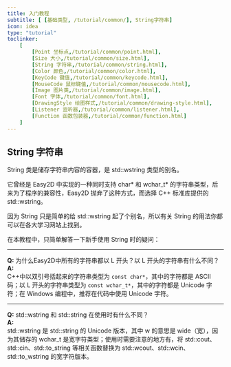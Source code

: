 ```yaml
---
title: 入门教程
subtitle: [ [基础类型, /tutorial/common/], String字符串]
icon: idea
type: "tutorial"
toclinker: 
    [
        [Point 坐标点,/tutorial/common/point.html],
        [Size 大小,/tutorial/common/size.html],
        [String 字符串,/tutorial/common/string.html],
        [Color 颜色,/tutorial/common/color.html],
        [KeyCode 键值,/tutorial/common/keycode.html],
        [MouseCode 鼠标键值,/tutorial/common/mousecode.html],
        [Image 图片类,/tutorial/common/image.html],
        [Font 字体,/tutorial/common/font.html],
        [DrawingStyle 绘图样式,/tutorial/common/drawing-style.html],
        [Listener 监听器,/tutorial/common/listener.html],
        [Function 函数包装器,/tutorial/common/function.html]
    ]
---
```


## String 字符串

String 类是储存字符串内容的容器，是 std::wstring 类型的别名。

它曾经是 Easy2D 中实现的一种同时支持 char* 和 wchar_t* 的字符串类型，后来为了程序的兼容性，Easy2D 抛弃了这种方式，而选择 C++ 标准库提供的 std::wstring。

因为 String 只是简单的给 std::wstring 起了个别名，所以有关 String 的用法你都可以在各大学习网站上找到。

在本教程中，只简单解答一下新手使用 String 时的疑问：

---

**Q:** 为什么Easy2D中所有的字符串都以 L 开头？以 L 开头的字符串有什么不同？  
**A:**  
C++中以双引号括起来的字符串类型为 `const char*`，其中的字符都是 ASCII 码；以 L 开头的字符串类型为 `const wchar_t*`，其中的字符都是 Unicode 字符；在 Windows 编程中，推荐在代码中使用 Unicode 字符。

---

**Q:** std::wstring 和 std::string 在使用时有什么不同？  
**A:**  
std::wstring 是 std::string 的 Unicode 版本，其中 w 的意思是 wide（宽），因为其储存的 wchar_t 是宽字符类型；使用时需要注意的地方有，将 std::cout、std::cin、std::to_string 等相关函数替换为 std::wcout、std::wcin、std::to_wstring 的宽字符版本。
